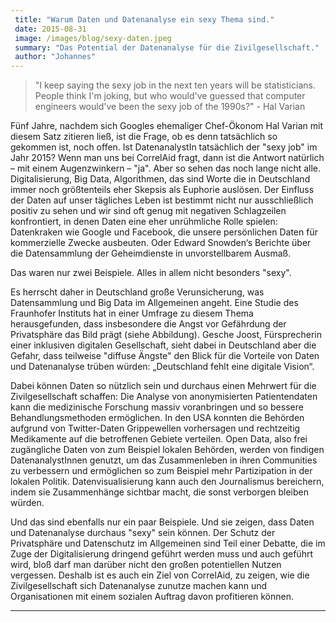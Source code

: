 ```yaml
---
 title: "Warum Daten und Datenanalyse ein sexy Thema sind."
 date: 2015-08-31
 image: /images/blog/sexy-daten.jpeg
 summary: "Das Potential der Datenanalyse für die Zivilgesellschaft."
 author: "Johannes"
---
```



> "I keep saying the sexy job in the next ten years will be
> statisticians. People think I'm joking, but who would've guessed that
> computer engineers would've been the sexy job of the 1990s?" - Hal
> Varian

Fünf Jahre, nachdem sich Googles ehemaliger Chef-Ökonom Hal Varian mit
diesem Satz zitieren ließ, ist die Frage, ob es denn tatsächlich so
gekommen ist, noch offen. Ist DatenanalystIn tatsächlich der "sexy job"
im Jahr 2015? Wenn man uns bei CorrelAid fragt, dann ist die Antwort
natürlich – mit einem Augenzwinkern – "ja". Aber so sehen das noch lange
nicht alle. Digitalisierung, Big Data, Algorithmen, das sind Worte die
in Deutschland immer noch größtenteils eher Skepsis als Euphorie
auslösen. Der Einfluss der Daten auf unser tägliches Leben ist bestimmt
nicht nur ausschließlich positiv zu sehen und wir sind oft genug mit
negativen Schlagzeilen konfrontiert, in denen Daten eine eher
unrühmliche Rolle spielen: Datenkraken wie Google und Facebook, die
unsere persönlichen Daten für kommerzielle Zwecke ausbeuten. Oder Edward
Snowden‘s Berichte über die Datensammlung der Geheimdienste in
unvorstellbarem Ausmaß.

Das waren nur zwei Beispiele. Alles in allem nicht besonders "sexy".

Es herrscht daher in Deutschland große Verunsicherung, was Datensammlung
und Big Data im Allgemeinen angeht. Eine Studie des Fraunhofer Instituts
hat in einer Umfrage zu diesem Thema herausgefunden, dass insbesondere
die Angst vor Gefährdung der Privatsphäre das Bild prägt (siehe
Abbildung). Gesche Joost, Fürsprecherin einer inklusiven digitalen
Gesellschaft, sieht dabei in Deutschland aber die Gefahr, dass teilweise
"diffuse Ängste" den Blick für die Vorteile von Daten und Datenanalyse
trüben würden: „Deutschland fehlt eine digitale Vision“.

Dabei können Daten so nützlich sein und durchaus einen Mehrwert für die
Zivilgesellschaft schaffen: Die Analyse von anonymisierten
Patientendaten kann die medizinische Forschung massiv voranbringen und
so bessere Behandlungsmethoden ermöglichen. In den USA konnten die
Behörden aufgrund von Twitter-Daten Grippewellen vorhersagen und
rechtzeitig Medikamente auf die betroffenen Gebiete verteilen. Open
Data, also frei zugängliche Daten von zum Beispiel lokalen Behörden,
werden von findigen DatenanalystInnen genutzt, um das Zusammenleben in
ihren Communities zu verbessern und ermöglichen so zum Beispiel mehr
Partizipation in der lokalen Politik. Datenvisualisierung kann auch den
Journalismus bereichern, indem sie Zusammenhänge sichtbar macht, die
sonst verborgen bleiben würden.

Und das sind ebenfalls nur ein paar Beispiele. Und sie zeigen, dass
Daten und Datenanalyse durchaus "sexy" sein können. Der Schutz der
Privatsphäre und Datenschutz im Allgemeinen sind Teil einer Debatte, die
im Zuge der Digitalisierung dringend geführt werden muss und auch
geführt wird, bloß darf man darüber nicht den großen potentiellen Nutzen
vergessen. Deshalb ist es auch ein Ziel von CorrelAid, zu zeigen, wie
die Zivilgesellschaft sich Datenanalyse zunutze machen kann und
Organisationen mit einem sozialen Auftrag davon profitieren können.

------------------------------------------------------------------------


